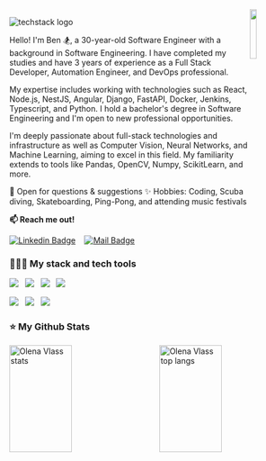 
<img align="right" width="15%" src="https://github.com/ElenVlass/ElenVlass/assets/72293912/ad1a199a-ccec-4f7e-9139-149ba2fa6ba6"/>

![techstack logo](https://readme-components.vercel.app/api?component=logo&logo=👋&desc=Hello_world🌍,_my_name_is_Ben&f&fill=linear-gradient%28to%20right%2C%20%231f1c2c%2C%20%23928dab%29)

Hello! I'm Ben 🏂, a 30-year-old Software Engineer with a background in Software Engineering. I have completed my studies and have 3 years of experience as a Full Stack Developer, Automation Engineer, and DevOps professional.

My expertise includes working with technologies such as React, Node.js, NestJS, Angular, Django, FastAPI, Docker, Jenkins, Typescript, and Python. I hold a bachelor's degree in Software Engineering and I'm open to new professional opportunities.

I'm deeply passionate about full-stack technologies and infrastructure as well as Computer Vision, Neural Networks, and Machine Learning, aiming to excel in this field. My familiarity extends to tools like Pandas, OpenCV, Numpy, ScikitLearn, and more.

💬 Open for questions & suggestions
✨ Hobbies: Coding, Scuba diving, Skateboarding, Ping-Pong, and attending music festivals
  
**:mailbox:  Reach me out!**

[![Linkedin Badge](https://img.shields.io/badge/-Ben_Koren_Kruiger-0e76a8?style=flat&labelColor=0e76a8&logo=linkedin&logoColor=white)](https://www.linkedin.com/in/ben-koren-kruiger/)&nbsp;&nbsp;&nbsp;
[![Mail Badge](https://img.shields.io/badge/-Ben_Koren_Kruiger-c0392b?style=flat&labelColor=c0392b&logo=gmail&logoColor=white)](mailto:benkoren23@gmail.com)&nbsp;&nbsp;&nbsp;

### 👨🏻‍💻 My stack and tech tools

<img  src="https://readme-components.vercel.app/api?component=logo&fill=linear-gradient%28to%20right%2C%20%231f1c2c%2C%20%23928dab%29&logo=typeScript&svgfill=2d79c7">&nbsp;&nbsp;&nbsp;<img  src="https://readme-components.vercel.app/api?component=logo&fill=linear-gradient%28to%20right%2C%20%231f1c2c%2C%20%23928dab%29&logo=javaScript&svgfill=f6df1c">&nbsp;&nbsp;&nbsp;<img  src="https://readme-components.vercel.app/api?component=logo&fill=linear-gradient%28to%20right%2C%20%231f1c2c%2C%20%23928dab%29&logo=react&animation=spin&svgfill=15d8fe">&nbsp;&nbsp;&nbsp;<img  src="https://readme-components.vercel.app/api?component=logo&fill=linear-gradient%28to%20right%2C%20%231f1c2c%2C%20%23928dab%29&logo=node.js&svgfill=659b60">&nbsp;&nbsp;&nbsp;


<img  src="[https://readme-components.vercel.app/api?component=logo&fill=linear-gradient%28to%20right%2C%20%231f1c2c%2C%20%23928dab%29&logo=node.js&svgfill=659b60](https://readme-components.vercel.app/api?component=logo&logo=nestjs)">&nbsp;&nbsp;&nbsp;<img  src="[https://readme-components.vercel.app/api?component=logo&fill=linear-gradient%28to%20right%2C%20%231f1c2c%2C%20%23928dab%29&logo=node.js&svgfill=659b60](https://readme-components.vercel.app/api?component=logo&logo=docker)">&nbsp;&nbsp;&nbsp;<img  src="[https://readme-components.vercel.app/api?component=logo&fill=linear-gradient%28to%20right%2C%20%231f1c2c%2C%20%23928dab%29&logo=node.js&svgfill=659b60](https://readme-components.vercel.app/api?component=logo&logo=python)">&nbsp;&nbsp;&nbsp;

<!-- <img  src="https://readme-components.vercel.app/api?component=logo&fill=linear-gradient%28to%20right%2C%20%23c31432%2C%20%23240b36%29&logo=CSS3&svgfill=028dd1">&nbsp;&nbsp;&nbsp;<img  src="https://readme-components.vercel.app/api?component=logo&fill=black&logo=webpack&svgfill=8ed5fa"&nbsp;&nbsp;&nbsp;
<img src="images/javascript.png" width="80">&nbsp;&nbsp;&nbsp;<img src="images/typescript.svg" width="80">&nbsp;&nbsp;&nbsp;<img src="images/react.png" width="80">&nbsp;&nbsp;&nbsp;<img src="images/node-js.svg" width="80">&nbsp;&nbsp;&nbsp;<img src="images/gatsby.png" width="80">&nbsp;&nbsp;&nbsp;<img src="images/html.png" width="80">&nbsp;&nbsp;&nbsp;<img src="images/css.png" width="80">&nbsp;&nbsp;&nbsp;<img src="https://github.com/ElenVlass/ElenVlass/assets/72293912/40450b9c-0465-4dca-91a8-a54ae9dd8d7a" width="80">&nbsp;&nbsp;&nbsp;<img src="https://github.com/ElenVlass/ElenVlass/assets/72293912/abb23d9e-41d0-46ec-bba3-4a6c887f09ae" width="70"> > -->


### ⭐️ My Github Stats

<img src="https://github-readme-stats.vercel.app/api?username=BenK93&show_icons=true&count_private=true&hide=stars&rank_icon=github&theme=radical&bg_color=0,1f1c2c,928dab&hide_border=true&border_radius=20" width="47%" alt="Olena Vlass stats" align="left" height="190">


<img src="https://github-readme-stats.vercel.app/api/top-langs?username=BenK93&layout=compact&hide_progress=true&langs_count=6&theme=radical&bg_color=0,1f1c2c,928dab&hide_border=true&border_radius=20" width="47%" alt="Olena Vlass top langs" align="right" height="190"/>

